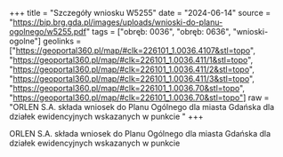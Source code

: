 +++
title = "Szczegóły wniosku W5255"
date = "2024-06-14"
source = "https://bip.brg.gda.pl/images/uploads/wnioski-do-planu-ogolnego/w5255.pdf"
tags = ["obręb: 0036", "obręb: 0636", "wnioski-ogolne"]
geolinks = ["https://geoportal360.pl/map/#clk=226101_1.0036.4107&stl=topo", "https://geoportal360.pl/map/#clk=226101_1.0036.411/1&stl=topo", "https://geoportal360.pl/map/#clk=226101_1.0036.411/2&stl=topo", "https://geoportal360.pl/map/#clk=226101_1.0036.411/3&stl=topo", "https://geoportal360.pl/map/#clk=226101_1.0036.70&stl=topo", "https://geoportal360.pl/map/#clk=226101_1.0036.70&stl=topo"]
raw = "ORLEN S.A. składa wniosek do Planu Ogólnego dla miasta Gdańska dla działek ewidencyjnych wskazanych w punkcie "
+++

ORLEN S.A. składa wniosek do Planu Ogólnego dla miasta Gdańska dla działek ewidencyjnych wskazanych
w punkcie 


